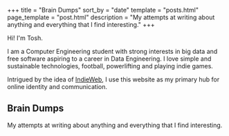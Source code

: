 +++
title = "Brain Dumps"
sort_by = "date"
template = "posts.html"
page_template = "post.html"
description = "My attempts at writing about anything and everything that I find interesting."
+++

Hi! I'm Tosh.

I am a Computer Engineering student with strong interests in big data and free software aspiring to a career in Data Engineering.
I love simple and sustainable technologies, football, powerlifting and playing indie games.

Intrigued by the idea of [IndieWeb](https://indieweb.org/), I use this website as my primary hub for online identity and communication.

## Brain Dumps
My attempts at writing about anything and everything that I find interesting.

